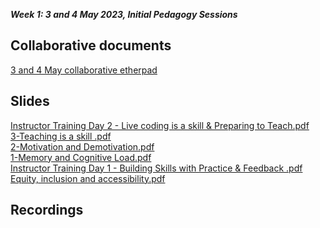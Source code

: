**_Week 1: 3 and 4 May 2023, Initial Pedagogy Sessions_**
</br>
## Collaborative documents
[3 and 4 May collaborative etherpad](https://pad.carpentries.org/2023-05-03-ATI)

## Slides
[Instructor Training Day 2 - Live coding is a skill & Preparing to Teach.pdf](https://github.com/alan-turing-institute/ds-ai-educators-programme/files/11440523/Instructor.Training.Day.2.-.Live.coding.is.a.skill.Preparing.to.Teach.pdf) </br>
[3-Teaching is a skill .pdf](https://github.com/alan-turing-institute/ds-ai-educators-programme/files/11440524/3-Teaching.is.a.skill.pdf)</br>
[2-Motivation and Demotivation.pdf](https://github.com/alan-turing-institute/ds-ai-educators-programme/files/11440525/2-Motivation.and.Demotivation.pdf)</br>
[1-Memory and Cognitive Load.pdf](https://github.com/alan-turing-institute/ds-ai-educators-programme/files/11440527/1-Memory.and.Cognitive.Load.pdf)</br>
[Instructor Training Day 1 - Building Skills with Practice & Feedback .pdf](https://github.com/alan-turing-institute/ds-ai-educators-programme/files/11440528/Instructor.Training.Day.1.-.Building.Skills.with.Practice.Feedback.pdf)</br>
[Equity, inclusion and accessibility.pdf](https://github.com/alan-turing-institute/ds-ai-educators-programme/files/11440529/Equity.inclusion.and.accessibility.pdf)

## Recordings
